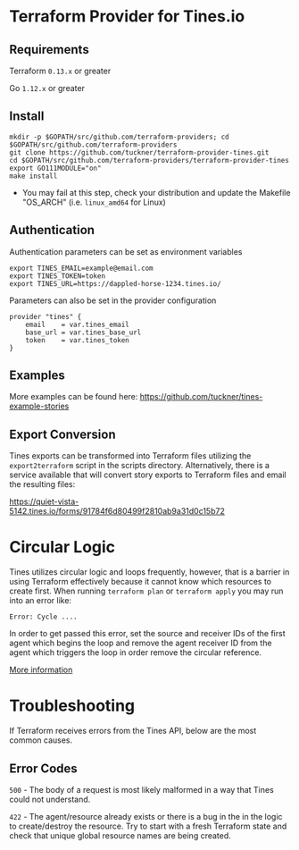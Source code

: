 # Terraform Provider for Tines.io

## Requirements

Terraform `0.13.x` or greater

Go `1.12.x` or greater

## Install

```
mkdir -p $GOPATH/src/github.com/terraform-providers; cd $GOPATH/src/github.com/terraform-providers
git clone https://github.com/tuckner/terraform-provider-tines.git
cd $GOPATH/src/github.com/terraform-providers/terraform-provider-tines
export GO111MODULE="on"
make install
```

* You may fail at this step, check your distribution and update the Makefile "OS_ARCH" (i.e. `linux_amd64` for Linux)

## Authentication

Authentication parameters can be set as environment variables

```
export TINES_EMAIL=example@email.com
export TINES_TOKEN=token
export TINES_URL=https://dappled-horse-1234.tines.io/
```

Parameters can also be set in the provider configuration

```
provider "tines" {
    email    = var.tines_email
    base_url = var.tines_base_url
    token    = var.tines_token
}
```


## Examples

More examples can be found here: https://github.com/tuckner/tines-example-stories

## Export Conversion

Tines exports can be transformed into Terraform files utilizing the `export2terraform` script in the scripts directory. Alternatively, there is a service available that will convert story exports to Terraform files and email the resulting files:

https://quiet-vista-5142.tines.io/forms/91784f6d80499f2810ab9a31d0c15b72

# Circular Logic

Tines utilizes circular logic and loops frequently, however, that is a barrier in using Terraform effectively because it cannot know which resources to create first. When running `terraform plan` or `terraform apply` you may run into an error like:

`Error: Cycle ....`

In order to get passed this error, set the source and receiver IDs of the first agent which begins the loop and remove the agent receiver ID from the agent which triggers the loop in order remove the circular reference. 

[More information](https://serverfault.com/questions/1005761/what-does-error-cycle-means-in-terraform#:~:text=When%20Terraform%20returns%20this%20error,that%20it's%20no%20longer%20contradictory.&text=The%20%2Ddraw%2Dcycles%20command%20causes,reported%20using%20the%20color%20red.)

# Troubleshooting

If Terraform receives errors from the Tines API, below are the most common causes.

## Error Codes

`500` - The body of a request is most likely malformed in a way that Tines could not understand.

`422` - The agent/resource already exists or there is a bug in the in the logic to create/destroy the resource. Try to start with a fresh Terraform state and check that unique global resource names are being created.
